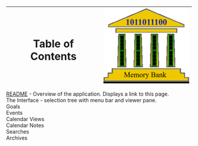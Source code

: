 | <H1>Table of Contents |        ![](../../images/MemBank40.png) |
|-----------------------|---------------------------------------:|

[README](../../../../../README.md) - Overview of the application.  Displays a link to this page.    
The Interface - selection tree with menu bar and viewer pane.  
Goals  
Events  
Calendar Views  
Calendar Notes  
Searches  
Archives  

